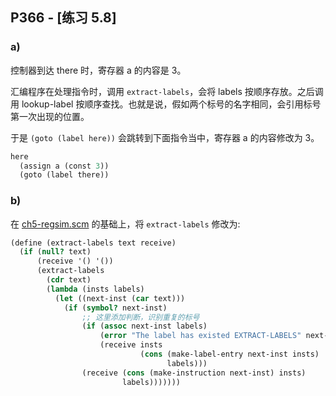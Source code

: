 ## P366 - [练习 5.8]

### a)

控制器到达 there 时，寄存器 a 的内容是 3。

汇编程序在处理指令时，调用 `extract-labels`，会将 labels 按顺序存放。之后调用 lookup-label 按顺序查找。也就是说，假如两个标号的名字相同，会引用标号第一次出现的位置。

于是 `(goto (label here))` 会跳转到下面指令当中，寄存器 a 的内容修改为 3。

``` Scheme
here
  (assign a (const 3))
  (goto (label there))
```

### b)

在 [ch5-regsim.scm](./ch5-regsim.scm) 的基础上，将 `extract-labels` 修改为:

``` Scheme
(define (extract-labels text receive)
  (if (null? text)
      (receive '() '())
      (extract-labels 
        (cdr text)
        (lambda (insts labels)
          (let ((next-inst (car text)))
            (if (symbol? next-inst)
                ;; 这里添加判断，识别重复的标号
                (if (assoc next-inst labels)
                    (error "The label has existed EXTRACT-LABELS" next-inst)
                    (receive insts
                             (cons (make-label-entry next-inst insts)
                                   labels)))
                (receive (cons (make-instruction next-inst) insts)
                         labels)))))))
```



